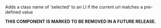 Adds a class name of 'selected' to an LI if the current url matches a pre-defined value

**THIS COMPONENT IS MARKED TO BE REMOVED IN A FUTURE RELEASE.**

